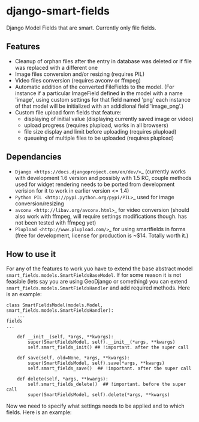 
django-smart-fields
===================

Django Model Fields that are smart. Currently only file fields.

Features
--------

* Cleanup of orphan files after the entry in database was deleted or if file was replaced with a different one
* Image files conversion and/or resizing (requires PIL)
* Video files conversion (requires avconv or ffmpeg)
* Automatic addition of the converted FileFields to the model. (For instance if a particular ImageField defined in the model with a name 'image', using custom settings for that field named 'png' each instance of that model will be initialized with an addidional field 'image_png'.)
* Custom file upload form fields that feature:
    * displaying of initial value (displaying currently saved image or video)
    * upload progress (requires plupload, works in all browsers)
    * file size display and limit before uploading (requires plupload)
    * queueing of multiple files to be uploaded (requires plupload)

Dependancies
------------
* `Django <https://docs.djangoproject.com/en/dev/>`_ (currently works with development 1.6 version and possibly with 1.5 RC, couple methods used for widget rendering needs to be ported from development verision for it to work in earlier version <= 1.4)
* `Python PIL <http://pypi.python.org/pypi/PIL>`_ used for image conversion/resizing
* `avconv <http://libav.org/avconv.html>`_ for video conversion (should also work with ffmpeg, will require settings modifications though. has not been tested with ffmpeg yet)
* `Plupload <http://www.plupload.com/>`_ for using smartfields in forms (free for development, license for production is ~$14. Totally worth it.)

How to use it
-------------

For any of the features to work yuo have to extend the base abstract model ``smart_fields.models.SmartFieldsBaseModel``. If for some reason it is not feasible (lets say you are using GeoDjango or something) you can extend ``smart_fields.models.SmartFieldsHandler`` and add required methods. Here is an example:

    class SmartFieldsModel(models.Model, smart_fields.models.SmartFieldsHandler):
        ... 
	fields
	...

        def __init__(self, *args, **kwargs):
            super(SmartFieldsModel, self).__init__(*args, **kwargs)
            self.smart_fields_init() ## !important. after the super call

        def save(self, old=None, *args, **kwargs):
            super(SmartFieldsModel, self).save(*args, **kwargs)
            self.smart_fields_save()  ## !important. after the super call

        def delete(self, *args, **kwargs):
            self.smart_fields_delete()  ## !important. before the super call
            super(SmartFieldsModel, self).delete(*args, **kwargs)

Now we need to specify what settings needs to be applied and to which fields. Here is an example: